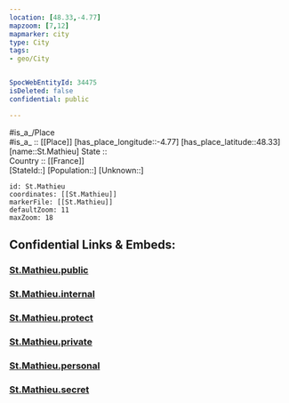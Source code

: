 ```yaml
---
location: [48.33,-4.77] 
mapzoom: [7,12] 
mapmarker: city 
type: City
tags:
- geo/City


SpocWebEntityId: 34475
isDeleted: false
confidential: public

---
```

#is_a_/Place  
#is_a_ :: [[Place]] 
[has_place_longitude::-4.77] 
[has_place_latitude::48.33] 
[name::St.Mathieu] 
State ::  
Country :: [[France]]  
[StateId::] 
[Population::] 
[Unknown::] 


```leaflet
id: St.Mathieu
coordinates: [[St.Mathieu]] 
markerFile: [[St.Mathieu]] 
defaultZoom: 11 
maxZoom: 18
```


## Confidential Links & Embeds: 

### [St.Mathieu.public](/_public/\Earth\Continent\Europe\Europe~West\France\regions~France\Bretagne\departments~Bretagne\Finistère\communes~Finistère\Brest\cities~BrestSt.Mathieu.public.md) 

### [St.Mathieu.internal](/_internal/\Earth\Continent\Europe\Europe~West\France\regions~France\Bretagne\departments~Bretagne\Finistère\communes~Finistère\Brest\cities~BrestSt.Mathieu.internal.md) 

### [St.Mathieu.protect](/_protect/\Earth\Continent\Europe\Europe~West\France\regions~France\Bretagne\departments~Bretagne\Finistère\communes~Finistère\Brest\cities~BrestSt.Mathieu.protect.md) 

### [St.Mathieu.private](/_private/\Earth\Continent\Europe\Europe~West\France\regions~France\Bretagne\departments~Bretagne\Finistère\communes~Finistère\Brest\cities~BrestSt.Mathieu.private.md) 

### [St.Mathieu.personal](/_personal/\Earth\Continent\Europe\Europe~West\France\regions~France\Bretagne\departments~Bretagne\Finistère\communes~Finistère\Brest\cities~BrestSt.Mathieu.personal.md) 

### [St.Mathieu.secret](/_secret/\Earth\Continent\Europe\Europe~West\France\regions~France\Bretagne\departments~Bretagne\Finistère\communes~Finistère\Brest\cities~BrestSt.Mathieu.secret.md)

